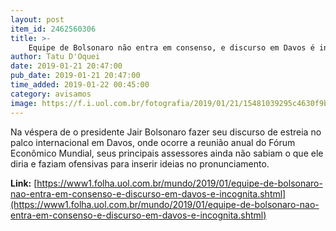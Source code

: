 ```yaml
---
layout: post
item_id: 2462560306
title: >-
    Equipe de Bolsonaro não entra em consenso, e discurso em Davos é incógnita
author: Tatu D'Oquei
date: 2019-01-21 20:47:00
pub_date: 2019-01-21 20:47:00
time_added: 2019-01-22 00:45:00
category: avisamos
image: https://f.i.uol.com.br/fotografia/2019/01/21/15481039295c4630f9bc977_1548103929_3x2_rt.jpg
---
```


Na véspera de o presidente Jair Bolsonaro fazer seu discurso de estreia no palco internacional em Davos, onde ocorre a reunião anual do Fórum Econômico Mundial, seus principais assessores ainda não sabiam o que ele diria e faziam ofensivas para inserir ideias no pronunciamento.

**Link:** [https://www1.folha.uol.com.br/mundo/2019/01/equipe-de-bolsonaro-nao-entra-em-consenso-e-discurso-em-davos-e-incognita.shtml](https://www1.folha.uol.com.br/mundo/2019/01/equipe-de-bolsonaro-nao-entra-em-consenso-e-discurso-em-davos-e-incognita.shtml)

